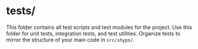 # tests/
This folder contains all test scripts and test modules for the project. Use this folder for unit tests, integration tests, and test utilities. Organize tests to mirror the structure of your main code in `src/shypn/`.